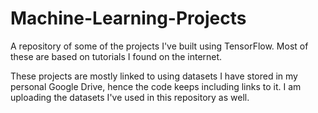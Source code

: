 # Machine-Learning-Projects
A repository of some of the projects I've built using TensorFlow. Most of these are based on tutorials I found on the internet.

These projects are mostly linked to using datasets I have stored in my personal Google Drive, hence the code keeps including links to it. I am uploading the datasets I've used in this repository as well.
